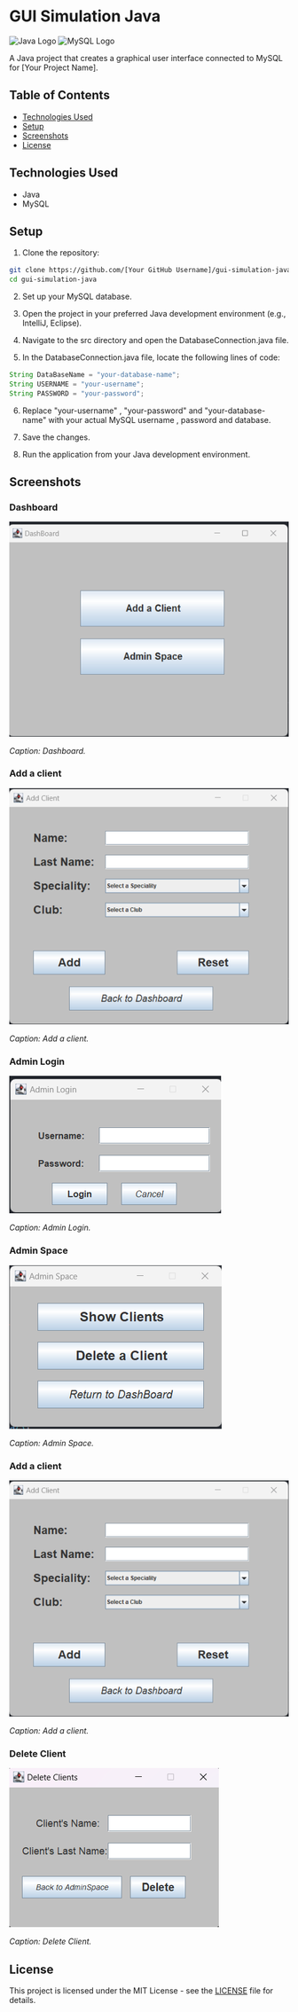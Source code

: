 # GUI Simulation Java

![Java Logo](https://img.shields.io/badge/Language-Java-orange?style=flat-square)
![MySQL Logo](https://img.shields.io/badge/Database-MySQL-blue?style=flat-square)

A Java project that creates a graphical user interface connected to MySQL for [Your Project Name].

## Table of Contents

- [Technologies Used](#technologies-used)
- [Setup](#setup)
- [Screenshots](#screenshots)
- [License](#license)


## Technologies Used

- Java
- MySQL

## Setup

1. Clone the repository:

```bash
git clone https://github.com/[Your GitHub Username]/gui-simulation-java.git
cd gui-simulation-java
```
2. Set up your MySQL database.

3. Open the project in your preferred Java development environment (e.g., IntelliJ, Eclipse).

4. Navigate to the src directory and open the DatabaseConnection.java file.

5. In the DatabaseConnection.java file, locate the following lines of code:
```java
String DataBaseName = "your-database-name";
String USERNAME = "your-username";
String PASSWORD = "your-password";
```
6. Replace "your-username" , "your-password" and "your-database-name" with your actual MySQL username , password and database.

7. Save the changes.

8. Run the application from your Java development environment.

## Screenshots

### Dashboard

![Dashboard](/screenshots/Dashboard.png)

*Caption: Dashboard.*

### Add a client

![Add a client](/screenshots/Add-a-client.png)

*Caption: Add a client.*

### Admin Login

![Admin Login](/screenshots/Admin-Login.png)

*Caption: Admin Login.*

### Admin Space

![Admin Space](/screenshots/Admin-Space.png)

*Caption: Admin Space.*

### Add a client

![Add a client](/screenshots/Add-a-client.png)

*Caption: Add a client.*

### Delete Client

![Delete Client](/screenshots/Delete-Client.png)

*Caption: Delete Client.*



## License

This project is licensed under the MIT License - see the [LICENSE](LICENSE) file for details.


